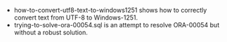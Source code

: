 - how-to-convert-utf8-text-to-windows1251 shows how to correctly convert text from UTF-8 to Windows-1251.
- trying-to-solve-ora-00054.sql is an attempt to resolve ORA-00054 but without a robust solution.
